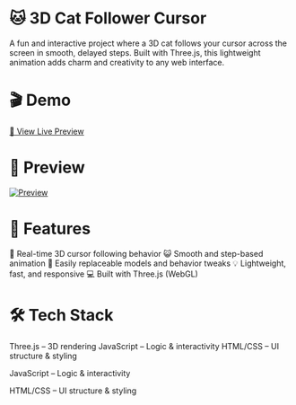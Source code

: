 # 🐱 3D Cat Follower Cursor
A fun and interactive project where a 3D cat follows your cursor across the screen in smooth, delayed steps. Built with Three.js, this lightweight animation adds charm and creativity to any web interface.

# 🎬 Demo
[🔗 View Live Preview](https://github.com/user-attachments/assets/9a8e81f2-0b56-4e53-9b25-37bdafd00b0f)


# 📸 Preview
[![Preview](https://github.com/user-attachments/assets/9a8e81f2-0b56-4e53-9b25-37bdafd00b0f)](https://github.com/user-attachments/assets/9a8e81f2-0b56-4e53-9b25-37bdafd00b0f)



# 🚀 Features
🐾 Real-time 3D cursor following behavior
😺 Smooth and step-based animation
🎨 Easily replaceable models and behavior tweaks
💡 Lightweight, fast, and responsive
💻 Built with Three.js (WebGL)

# 🛠️ Tech Stack
Three.js – 3D rendering
JavaScript – Logic & interactivity
HTML/CSS – UI structure & styling


JavaScript – Logic & interactivity

HTML/CSS – UI structure & styling
